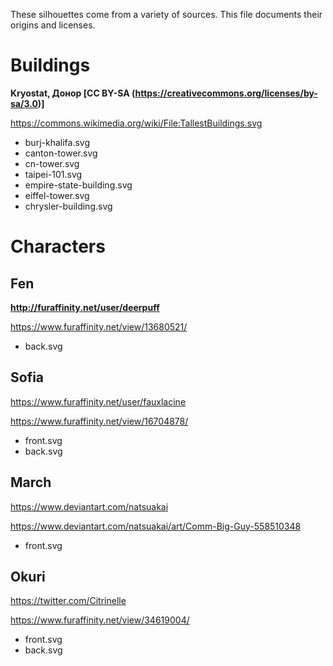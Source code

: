 These silhouettes come from a variety of sources. This file documents their origins and licenses.

# Buildings

**Kryostat, Донор [CC BY-SA (https://creativecommons.org/licenses/by-sa/3.0)]**

https://commons.wikimedia.org/wiki/File:TallestBuildings.svg

* burj-khalifa.svg
* canton-tower.svg
* cn-tower.svg
* taipei-101.svg
* empire-state-building.svg
* eiffel-tower.svg
* chrysler-building.svg

# Characters

## Fen

**http://furaffinity.net/user/deerpuff**

https://www.furaffinity.net/view/13680521/

* back.svg

## Sofia

https://www.furaffinity.net/user/fauxlacine

https://www.furaffinity.net/view/16704878/

* front.svg
* back.svg

## March

https://www.deviantart.com/natsuakai

https://www.deviantart.com/natsuakai/art/Comm-Big-Guy-558510348

* front.svg

## Okuri

https://twitter.com/Citrinelle

https://www.furaffinity.net/view/34619004/

* front.svg
* back.svg